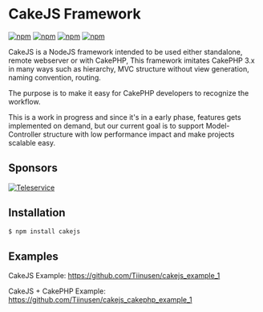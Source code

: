 # CakeJS Framework

[![npm](https://img.shields.io/badge/IRC-FreeNode-blue.svg?style=flat-square)](http://webchat.freenode.net/?channels=cakejs)
[![npm](https://img.shields.io/npm/l/cakejs.svg?style=flat-square)](LICENSE)
[![npm](https://img.shields.io/npm/v/cakejs.svg?style=flat-square)]()
[![npm](https://img.shields.io/npm/dm/cakejs.svg?style=flat-square)]()

CakeJS is a NodeJS framework intended to be used either standalone, remote webserver 
or with CakePHP, This framework imitates CakePHP 3.x in many ways such as hierarchy,
MVC structure without view generation, naming convention, routing.

The purpose is to make it easy for CakePHP developers to recognize the workflow.

This is a work in progress and since it's in a early phase, features gets implemented on demand,
but our current goal is to support Model-Controller structure with low performance impact and make
projects scalable easy.

## Sponsors

[![Teleservice](http://teleservice.net/1.0.1.0/2/images//6474_00697b45d0756ed4c8969583acbe5622.png)](http://teleservice.net/)

## Installation

```bash
$ npm install cakejs
```

## Examples
CakeJS Example: https://github.com/Tiinusen/cakejs_example_1

CakeJS + CakePHP Example: https://github.com/Tiinusen/cakejs_cakephp_example_1
